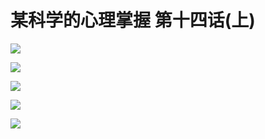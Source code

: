 # 某科学的心理掌握 第十四话(上)

![](https://cnindex.github.io/Mental-Out/images/14/1.jpg)

![](https://cnindex.github.io/Mental-Out/images/14/2.jpg)

![](https://cnindex.github.io/Mental-Out/images/14/3.jpg)

![](https://cnindex.github.io/Mental-Out/images/14/9.jpg)

![](https://cnindex.github.io/Mental-Out/images/14/10.jpg)
